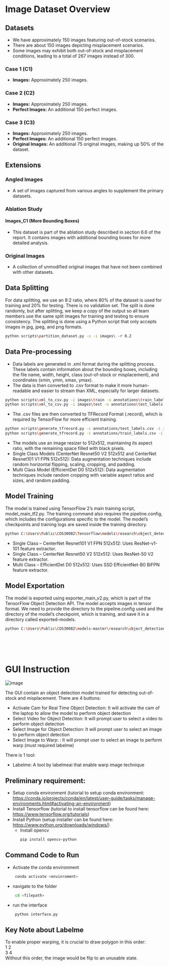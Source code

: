 # Image Dataset Overview

## Datasets

- We have approximately 150 images featuring out-of-stock scenarios.
- There are about 150 images depicting misplacement scenarios.
- Some images may exhibit both out-of-stock and misplacement conditions, leading to a total of 267 images instead of 300.

### Case 1 (C1)
- **Images:** Approximately 250 images.

### Case 2 (C2)
- **Images:** Approximately 250 images.
- **Perfect Images:** An additional 150 perfect images.

### Case 3 (C3)
- **Images:** Approximately 250 images.
- **Perfect Images:** An additional 150 perfect images.
- **Original Images:** An additional 75 original images, making up 50% of the dataset.

## Extensions

### Angled Images
- A set of images captured from various angles to supplement the primary datasets.

### Ablation Study

#### Images_C1 (More Bounding Boxes)
- This dataset is part of the ablation study described in section 6.6 of the report. It contains images with additional bounding boxes for more detailed analysis.

### Original Images
- A collection of unmodified original images that have not been combined with other datasets.

## Data Splitting

For data splitting, we use an 8:2 ratio, where 80% of the dataset is used for training and 20% for testing. There is no validation set. The split is done randomly, but after splitting, we keep a copy of the output so all team members use the same split images for training and testing to ensure consistency. The splitting is done using a Python script that only accepts images in jpg, jpeg, and png formats.

```bash
python scripts\partition_dataset.py -x -i images\ -r 0.2
```

## Data Pre-processing

- Data labels are generated in .xml format during the splitting process. These labels contain information about the bounding boxes, including the file name, width, height, class (out-of-stock or misplacement), and coordinates (xmin, ymin, xmax, ymax).
- The data is then converted to .csv format to make it more human-readable and easier to stream than XML, especially for larger datasets.

```bash
python scripts\xml_to_csv.py -i images\train -o annotations\train_labels.csv
python scripts\xml_to_csv.py -i images\test -o annotations\test_labels.csv
```

- The .csv files are then converted to TFRecord Format (.record), which is required by TensorFlow for more efficient training.

```bash
python scripts\generate_tfrecord.py -c annotations/test_labels.csv -i images/test -x images/test -o annotations/test.tfrecord -l annotations/label_map.pbtxt
python scripts\generate_tfrecord.py -c annotations/train_labels.csv -i images/train -x images/train -o annotations/train.tfrecord -l annotations/label_map.pbtxt
```

- The models use an image resizer to 512x512, maintaining its aspect ratio, with the remaining space filled with black pixels.
- Single Class Models (CenterNet Resnet50 V2 512x512 and CenterNet Resnet101 V1 FPN 512x512): Data augmentation techniques include random horizontal flipping, scaling, cropping, and padding.
- Multi Class Model (EfficientDet D0 512x512): Data augmentation techniques include random cropping with variable aspect ratios and sizes, and random padding.

## Model Training

The model is trained using TensorFlow 2’s main training script, model_main_tf2.py. The training command also requires the pipeline.config, which includes the configurations specific to the model. The model’s checkpoints and training logs are saved inside the training directory.

```bash
python C:\Users\Public\COS30082\Tensorflow\models\research\object_detection\model_main_tf2.py --pipeline_config_path="models\[model name]\pipeline.config" --model_dir="training" –alsologtostderr
```

- Single Class – CenterNet Resnet101 V1 FPN 512x512: Uses ResNet-v1-101 feature extractor.
- Single Class – CenterNet Resnet50 V2 512x512: Uses ResNet-50 V2 feature extractor.
- Multi Class – EfficientDet D0 512x512: Uses SSD EfficientNet-B0 BiFPN feature extractor.

## Model Exportation

The model is exported using exporter_main_v2.py, which is part of the TensorFlow Object Detection API. The model accepts images in tensor format. We need to provide the directory to the pipeline.config used and the directory of the model’s checkpoint, which is training, and save it in a directory called exported-models.
```bash
python C:\Users\Public\COS30082\models-master\research\object_detection\exporter_main_v2.py --input_type image_tensor --pipeline_config_path="models\[model name]\pipeline.config" --trained_checkpoint_dir="training" --output_directory="exported-models"
```


<br>
<br>
<br>

# GUI Instruction

![image](https://github.com/Pinkslushie/COS30018_GROUP_ASSIGNMENT/assets/133955496/b5d8146a-a63f-436b-b53b-4f9acf54aa9c)

The GUI contain an object detection model trained for detecting out-of-stock and misplacement. 
There are 4 buttons:
- Activate Cam for Real Time Object Detection: It will activate the cam of the laptop to allow the model to perform object detection
- Select Video for Object Detection: It will prompt user to select a video to perform object detection
- Select Image for Object Detection: It will prompt user to select an image to perform object detection
- Select Image to Warp: : It will prompt user to select an image to perform warp (must required labelme)
  
There is 1 tool:
- Labelme: A tool by labelmeai that enable warp image technique

## Preliminary requirement:
- Setup conda environment (tutorial to setup conda environment: https://conda.io/projects/conda/en/latest/user-guide/tasks/manage-environments.html#activating-an-environment)
- Install Tensorflow (tutorial to install tensorflow can be found here: https://www.tensorflow.org/tutorials)
- Install Python (setup installer can be found here: https://www.python.org/downloads/windows/)
  - Install opencv
    ```bash
    pip install opencv-python
    ```

## Command Code to Run
- Activate the conda environment
   ```bash
    conda activate <envinroment>
    ```
- navigate to the folder
   ```bash
    cd <filepath>
    ```
- run the interface
   ```bash
    python interface.py
    ```

## Key Note about Labelme
To enable proper warping, it is crucial to draw polygon in this order:
         <br> 
        1 2
         <br>
        3 4
         <br> 
Without this order, the image would be flip to an unusable state.
